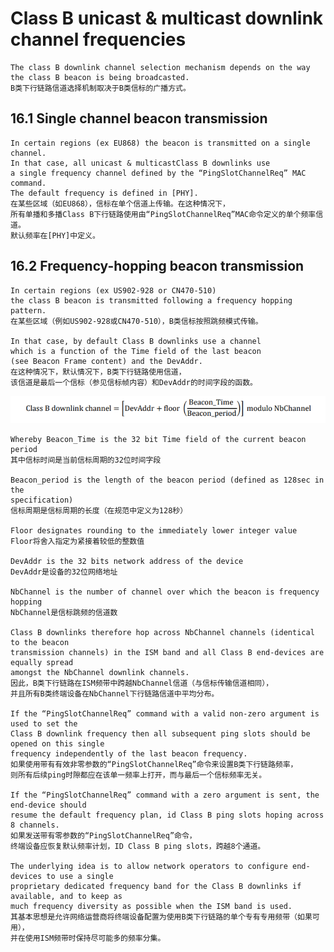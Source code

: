 # Class B unicast & multicast downlink channel frequencies

    The class B downlink channel selection mechanism depends on the way
    the class B beacon is being broadcasted.
    B类下行链路信道选择机制取决于B类信标的广播方式。

## 16.1 Single channel beacon transmission

    In certain regions (ex EU868) the beacon is transmitted on a single channel.
    In that case, all unicast & multicastClass B downlinks use
    a single frequency channel defined by the “PingSlotChannelReq” MAC command.
    The default frequency is defined in [PHY].
    在某些区域（如EU868），信标在单个信道上传输。在这种情况下，
    所有单播和多播Class B下行链路使用由“PingSlotChannelReq”MAC命令定义的单个频率信道。
    默认频率在[PHY]中定义。

## 16.2 Frequency-hopping beacon transmission

    In certain regions (ex US902-928 or CN470-510)
    the class B beacon is transmitted following a frequency hopping pattern.
    在某些区域（例如US902-928或CN470-510），B类信标按照跳频模式传输。

    In that case, by default Class B downlinks use a channel
    which is a function of the Time field of the last beacon
    (see Beacon Frame content) and the DevAddr.
    在这种情况下，默认情况下，B类下行链路使用信道，
    该信道是最后一个信标（参见信标帧内容）和DevAddr的时间字段的函数。

![avatar](./chapter16-ClassB-downlink-channel.png)

    Whereby Beacon_Time is the 32 bit Time field of the current beacon period
    其中信标时间是当前信标周期的32位时间字段

    Beacon_period is the length of the beacon period (defined as 128sec in the
    specification)
    信标周期是信标周期的长度（在规范中定义为128秒）

    Floor designates rounding to the immediately lower integer value
    Floor将舍入指定为紧接着较低的整数值

    DevAddr is the 32 bits network address of the device
    DevAddr是设备的32位网络地址

    NbChannel is the number of channel over which the beacon is frequency hopping
    NbChannel是信标跳频的信道数

    Class B downlinks therefore hop across NbChannel channels (identical to the beacon
    transmission channels) in the ISM band and all Class B end-devices are equally spread
    amongst the NbChannel downlink channels.
    因此，B类下行链路在ISM频带中跨越NbChannel信道（与信标传输信道相同），
    并且所有B类终端设备在NbChannel下行链路信道中平均分布。

    If the “PingSlotChannelReq” command with a valid non-zero argument is used to set the
    Class B downlink frequency then all subsequent ping slots should be opened on this single
    frequency independently of the last beacon frequency.
    如果使用带有有效非零参数的“PingSlotChannelReq”命令来设置B类下行链路频率，
    则所有后续ping时隙都应在该单一频率上打开，而与最后一个信标频率无关。

    If the “PingSlotChannelReq” command with a zero argument is sent, the end-device should
    resume the default frequency plan, id Class B ping slots hoping across 8 channels.
    如果发送带有零参数的“PingSlotChannelReq”命令，
    终端设备应恢复默认频率计划，ID Class B ping slots，跨越8个通道。

    The underlying idea is to allow network operators to configure end-devices to use a single
    proprietary dedicated frequency band for the Class B downlinks if available, and to keep as
    much frequency diversity as possible when the ISM band is used.
    其基本思想是允许网络运营商将终端设备配置为使用B类下行链路的单个专有专用频带（如果可用），
    并在使用ISM频带时保持尽可能多的频率分集。
